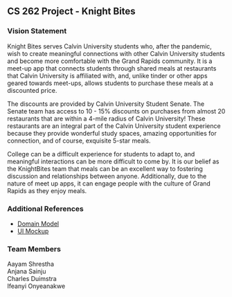 ## CS 262 Project - Knight Bites

### Vision Statement
<p>
Knight Bites serves Calvin University students who, after the pandemic, wish to create meaningful connections with other Calvin University students and become more comfortable with the Grand Rapids community. It is a meet-up app that connects students through shared meals at restaurants that Calvin University is affiliated with, and, unlike tinder or other apps geared towards meet-ups, allows students to purchase these meals at a discounted price.<br>
  
The discounts are provided by Calvin University Student Senate. The Senate team has access to 10 - 15% discounts on purchases from almost 20 restaurants that are within a 4-mile radius of Calvin University! These restaurants are an integral part of the Calvin University student experience because they provide wonderful study spaces, amazing opportunities for connection, and of course, exquisite 5-star meals.<br>

College can be a difficult experience for students to adapt to, and meaningful interactions can be more difficult to come by. It is our belief as the KnightBites team that meals can be an excellent way to fostering discussion and relationships between anyone. Additionally, due to the nature of meet up apps, it can engage people with the culture of Grand Rapids as they enjoy meals.</p>

### Additional References
* [Domain Model](https://github.com/calvin-cs262-fall2021-G-Force/Project/blob/main/images/Knight%20Bites%20Domain%20Model.png)
* [UI Mockup](https://calvincollege-my.sharepoint.com/:i:/g/personal/as66_calvin_edu/EVk34P1jdzJDsLVq4Qn00DkBerSZV2ShRgkoqWNsr2dhhQ?e=M7BzR3)

### Team Members

<p>Aayam Shrestha<br>
Anjana Sainju<br>
Charles Duimstra<br>
Ifeanyi Onyeanakwe</p>

